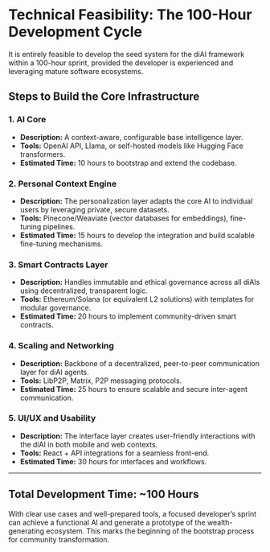 # Technical Feasibility: The 100-Hour Development Cycle

It is entirely feasible to develop the seed system for the diAI framework within a 100-hour sprint, provided the
developer is experienced and leveraging mature software ecosystems.

## Steps to Build the Core Infrastructure

### 1. **AI Core**

- **Description:** A context-aware, configurable base intelligence layer.
- **Tools:** OpenAI API, Llama, or self-hosted models like Hugging Face transformers.
- **Estimated Time:** 10 hours to bootstrap and extend the codebase.

### 2. **Personal Context Engine**

- **Description:** The personalization layer adapts the core AI to individual users by leveraging private, secure
  datasets.
- **Tools:** Pinecone/Weaviate (vector databases for embeddings), fine-tuning pipelines.
- **Estimated Time:** 15 hours to develop the integration and build scalable fine-tuning mechanisms.

### 3. **Smart Contracts Layer**

- **Description:** Handles immutable and ethical governance across all diAIs using decentralized, transparent logic.
- **Tools:** Ethereum/Solana (or equivalent L2 solutions) with templates for modular governance.
- **Estimated Time:** 20 hours to implement community-driven smart contracts.

### 4. **Scaling and Networking**

- **Description:** Backbone of a decentralized, peer-to-peer communication layer for diAI agents.
- **Tools:** LibP2P, Matrix, P2P messaging protocols.
- **Estimated Time:** 25 hours to ensure scalable and secure inter-agent communication.

### 5. **UI/UX and Usability**

- **Description:** The interface layer creates user-friendly interactions with the diAI in both mobile and web contexts.
- **Tools:** React + API integrations for a seamless front-end.
- **Estimated Time:** 30 hours for interfaces and workflows.

---

## Total Development Time: ~100 Hours

With clear use cases and well-prepared tools, a focused developer’s sprint can achieve a functional AI and generate a
prototype of the wealth-generating ecosystem. This marks the beginning of the bootstrap process for community
transformation.